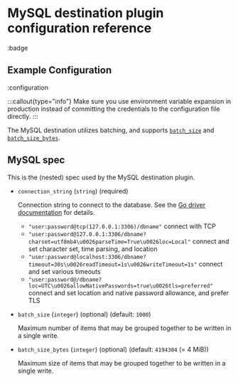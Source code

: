# MySQL destination plugin configuration reference

:badge

## Example Configuration

:configuration

:::callout{type="info"}
Make sure you use environment variable expansion in production instead of committing the credentials to the configuration file directly.
:::

The MySQL destination utilizes batching, and supports [`batch_size`](/docs/reference/destination-spec#batch_size) and [`batch_size_bytes`](/docs/reference/destination-spec#batch_size_bytes).

## MySQL spec

This is the (nested) spec used by the MySQL destination plugin.

- `connection_string` (`string`) (required)

  Connection string to connect to the database. See the [Go driver documentation](https://github.com/go-sql-driver/mysql#dsn-data-source-name) for details.
  
  - `"user:password@tcp(127.0.0.1:3306)/dbname"` connect with TCP
  - `"user:password@127.0.0.1:3306/dbname?charset=utf8mb4\u0026parseTime=True\u0026loc=Local"` connect and set character set, time parsing, and location
  - `"user:password@localhost:3306/dbname?timeout=30s\u0026readTimeout=1s\u0026writeTimeout=1s"` connect and set various timeouts
  - `"user:password@/dbname?loc=UTC\u0026allowNativePasswords=true\u0026tls=preferred"` connect and set location and native password allowance, and prefer TLS

- `batch_size` (`integer`) (optional) (default: `1000`)

  Maximum number of items that may be grouped together to be written in a single write.

- `batch_size_bytes` (`integer`) (optional) (default: `4194304` (= 4 MiB))

  Maximum size of items that may be grouped together to be written in a single write.
